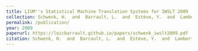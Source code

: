 ```yaml
---
title: LIUM''s Statistical Machine Translation Systems for IWSLT 2009
collection: Schwenk, H.  and  Barrault, L.  and  Estève, Y.  and  Lambert, P.
permalink: /publication/
year: 2009
paperurl: https://loicbarrault.github.io/papers/schwenk_iwslt2009.pdf
citation: Schwenk, H.  and  Barrault, L.  and  Estève, Y.  and  Lambert, P. LIUM''s Statistical Machine Translation Systems for IWSLT 2009, <i> International Workshop on Spoken Language Translation (IWSLT'09) </i>, 2009
---
```

